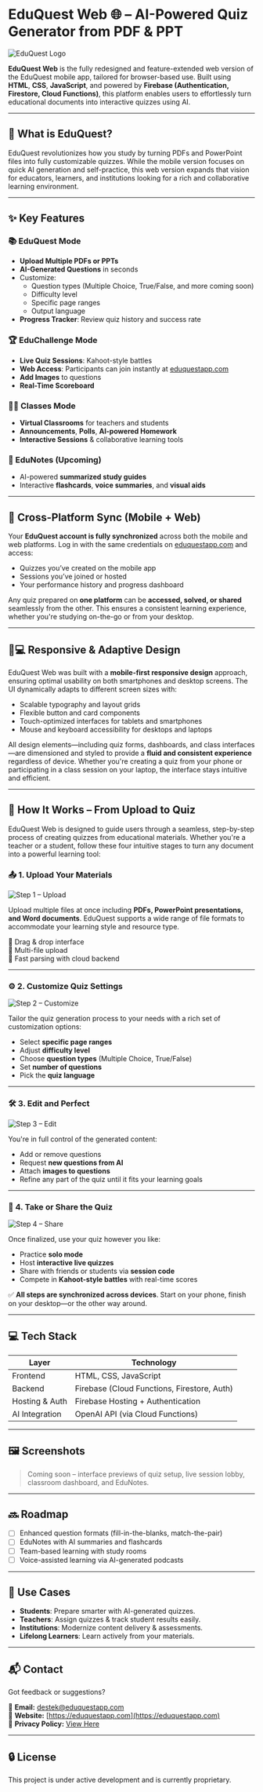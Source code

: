 # EduQuest Web 🌐 – AI-Powered Quiz Generator from PDF & PPT

![EduQuest Logo](public/assets/eduquest-web-logo.png)

**EduQuest Web** is the fully redesigned and feature-extended web version of the EduQuest mobile app, tailored for browser-based use. Built using **HTML**, **CSS**, **JavaScript**, and powered by **Firebase (Authentication, Firestore, Cloud Functions)**, this platform enables users to effortlessly turn educational documents into interactive quizzes using AI.

---

## 🚀 What is EduQuest?

EduQuest revolutionizes how you study by turning PDFs and PowerPoint files into fully customizable quizzes. While the mobile version focuses on quick AI generation and self-practice, this web version expands that vision for educators, learners, and institutions looking for a rich and collaborative learning environment.

---

## ✨ Key Features

### 📚 EduQuest Mode
- **Upload Multiple PDFs or PPTs**
- **AI-Generated Questions** in seconds
- Customize:
  - Question types (Multiple Choice, True/False, and more coming soon)
  - Difficulty level
  - Specific page ranges
  - Output language
- **Progress Tracker**: Review quiz history and success rate

### 🏆 EduChallenge Mode
- **Live Quiz Sessions**: Kahoot-style battles
- **Web Access**: Participants can join instantly at [eduquestapp.com](https://eduquestapp.com)
- **Add Images** to questions
- **Real-Time Scoreboard**

### 👨‍🏫 Classes Mode
- **Virtual Classrooms** for teachers and students
- **Announcements**, **Polls**, **AI-powered Homework**
- **Interactive Sessions** & collaborative learning tools

### 🧠 EduNotes (Upcoming)
- AI-powered **summarized study guides**
- Interactive **flashcards**, **voice summaries**, and **visual aids**

---

## 🔗 Cross-Platform Sync (Mobile + Web)

Your **EduQuest account is fully synchronized** across both the mobile and web platforms. Log in with the same credentials on [eduquestapp.com](https://eduquestapp.com) and access:

- Quizzes you’ve created on the mobile app
- Sessions you’ve joined or hosted
- Your performance history and progress dashboard

Any quiz prepared on **one platform** can be **accessed, solved, or shared** seamlessly from the other. This ensures a consistent learning experience, whether you're studying on-the-go or from your desktop.

---

## 📱💻 Responsive & Adaptive Design

EduQuest Web was built with a **mobile-first responsive design** approach, ensuring optimal usability on both smartphones and desktop screens. The UI dynamically adapts to different screen sizes with:

- Scalable typography and layout grids  
- Flexible button and card components  
- Touch-optimized interfaces for tablets and smartphones  
- Mouse and keyboard accessibility for desktops and laptops  

All design elements—including quiz forms, dashboards, and class interfaces—are dimensioned and styled to provide a **fluid and consistent experience** regardless of device. Whether you're creating a quiz from your phone or participating in a class session on your laptop, the interface stays intuitive and efficient.

---

## 🧭 How It Works – From Upload to Quiz

EduQuest Web is designed to guide users through a seamless, step-by-step process of creating quizzes from educational materials. Whether you're a teacher or a student, follow these four intuitive stages to turn any document into a powerful learning tool:

### 📤 1. Upload Your Materials  
![Step 1 – Upload](assets/steps/step1.png)

Upload multiple files at once including **PDFs, PowerPoint presentations, and Word documents**. EduQuest supports a wide range of file formats to accommodate your learning style and resource type.

🔹 Drag & drop interface  
🔹 Multi-file upload  
🔹 Fast parsing with cloud backend

---

### ⚙️ 2. Customize Quiz Settings  
![Step 2 – Customize](assets/steps/step2.png)

Tailor the quiz generation process to your needs with a rich set of customization options:

- Select **specific page ranges**
- Adjust **difficulty level**
- Choose **question types** (Multiple Choice, True/False)
- Set **number of questions**
- Pick the **quiz language**

---

### 🛠️ 3. Edit and Perfect  
![Step 3 – Edit](assets/steps/step3.png)

You're in full control of the generated content:

- Add or remove questions  
- Request **new questions from AI**  
- Attach **images to questions**  
- Refine any part of the quiz until it fits your learning goals

---

### 🎯 4. Take or Share the Quiz  
![Step 4 – Share](assets/steps/step4.png)

Once finalized, use your quiz however you like:

- Practice **solo mode**  
- Host **interactive live quizzes**  
- Share with friends or students via **session code**  
- Compete in **Kahoot-style battles** with real-time scores

✅ **All steps are synchronized across devices**. Start on your phone, finish on your desktop—or the other way around.

---

## 💻 Tech Stack

| Layer            | Technology                                |
|------------------|--------------------------------------------|
| Frontend         | HTML, CSS, JavaScript                      |
| Backend          | Firebase (Cloud Functions, Firestore, Auth)|
| Hosting & Auth   | Firebase Hosting + Authentication          |
| AI Integration   | OpenAI API (via Cloud Functions)           |

---

## 🖼️ Screenshots

> Coming soon – interface previews of quiz setup, live session lobby, classroom dashboard, and EduNotes.

---

## 🔜 Roadmap

- [ ] Enhanced question formats (fill-in-the-blanks, match-the-pair)
- [ ] EduNotes with AI summaries and flashcards
- [ ] Team-based learning with study rooms
- [ ] Voice-assisted learning via AI-generated podcasts

---

## 🎯 Use Cases

- **Students**: Prepare smarter with AI-generated quizzes.  
- **Teachers**: Assign quizzes & track student results easily.  
- **Institutions**: Modernize content delivery & assessments.  
- **Lifelong Learners**: Learn actively from your materials.  

---

## 📬 Contact

Got feedback or suggestions?

📧 **Email:** [destek@eduquestapp.com](mailto:destek@eduquestapp.com)  
🔗 **Website:** [https://eduquestapp.com](https://eduquestapp.com)  
🔐 **Privacy Policy:** [View Here](https://eduquestapp.com/privacy)

---

## 🔒 License

This project is under active development and is currently proprietary.
